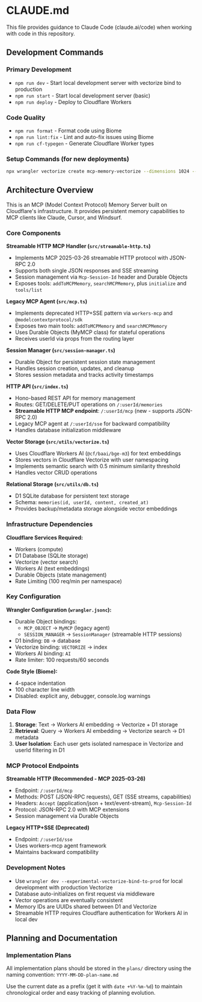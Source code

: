 # CLAUDE.md

This file provides guidance to Claude Code (claude.ai/code) when working with code in this repository.

## Development Commands

### Primary Development
- `npm run dev` - Start local development server with vectorize bind to production
- `npm run start` - Start local development server (basic)
- `npm run deploy` - Deploy to Cloudflare Workers

### Code Quality
- `npm run format` - Format code using Biome
- `npm run lint:fix` - Lint and auto-fix issues using Biome
- `npm run cf-typegen` - Generate Cloudflare Worker types

### Setup Commands (for new deployments)
```bash
npx wrangler vectorize create mcp-memory-vectorize --dimensions 1024 --metric cosine
```

## Architecture Overview

This is an MCP (Model Context Protocol) Memory Server built on Cloudflare's infrastructure. It provides persistent memory capabilities to MCP clients like Claude, Cursor, and Windsurf.

### Core Components

**Streamable HTTP MCP Handler (`src/streamable-http.ts`)**
- Implements MCP 2025-03-26 streamable HTTP protocol with JSON-RPC 2.0
- Supports both single JSON responses and SSE streaming
- Session management via `Mcp-Session-Id` header and Durable Objects
- Exposes tools: `addToMCPMemory`, `searchMCPMemory`, plus `initialize` and `tools/list`

**Legacy MCP Agent (`src/mcp.ts`)**
- Implements deprecated HTTP+SSE pattern via `workers-mcp` and `@modelcontextprotocol/sdk`
- Exposes two main tools: `addToMCPMemory` and `searchMCPMemory`
- Uses Durable Objects (MyMCP class) for stateful operations
- Receives userId via props from the routing layer

**Session Manager (`src/session-manager.ts`)**
- Durable Object for persistent session state management
- Handles session creation, updates, and cleanup
- Stores session metadata and tracks activity timestamps

**HTTP API (`src/index.ts`)**
- Hono-based REST API for memory management
- Routes: GET/DELETE/PUT operations on `/:userId/memories`
- **Streamable HTTP MCP endpoint**: `/:userId/mcp` (new - supports JSON-RPC 2.0)
- Legacy MCP agent at `/:userId/sse` for backward compatibility
- Handles database initialization middleware

**Vector Storage (`src/utils/vectorize.ts`)**
- Uses Cloudflare Workers AI (`@cf/baai/bge-m3`) for text embeddings
- Stores vectors in Cloudflare Vectorize with user namespacing
- Implements semantic search with 0.5 minimum similarity threshold
- Handles vector CRUD operations

**Relational Storage (`src/utils/db.ts`)**
- D1 SQLite database for persistent text storage
- Schema: `memories(id, userId, content, created_at)`
- Provides backup/metadata storage alongside vector embeddings

### Infrastructure Dependencies

**Cloudflare Services Required:**
- Workers (compute)
- D1 Database (SQLite storage)
- Vectorize (vector search)
- Workers AI (text embeddings)
- Durable Objects (state management)
- Rate Limiting (100 req/min per namespace)

### Key Configuration

**Wrangler Configuration (`wrangler.jsonc`):**
- Durable Object bindings: 
  - `MCP_OBJECT` → `MyMCP` (legacy agent)
  - `SESSION_MANAGER` → `SessionManager` (streamable HTTP sessions)
- D1 binding: `DB` → database
- Vectorize binding: `VECTORIZE` → index
- Workers AI binding: `AI`
- Rate limiter: 100 requests/60 seconds

**Code Style (Biome):**
- 4-space indentation
- 100 character line width
- Disabled: explicit any, debugger, console.log warnings

### Data Flow

1. **Storage**: Text → Workers AI embedding → Vectorize + D1 storage
2. **Retrieval**: Query → Workers AI embedding → Vectorize search → D1 metadata
3. **User Isolation**: Each user gets isolated namespace in Vectorize and userId filtering in D1

### MCP Protocol Endpoints

**Streamable HTTP (Recommended - MCP 2025-03-26)**
- Endpoint: `/:userId/mcp`
- Methods: POST (JSON-RPC requests), GET (SSE streams, capabilities)
- Headers: `Accept` (application/json + text/event-stream), `Mcp-Session-Id`
- Protocol: JSON-RPC 2.0 with MCP extensions
- Session management via Durable Objects

**Legacy HTTP+SSE (Deprecated)**
- Endpoint: `/:userId/sse` 
- Uses workers-mcp agent framework
- Maintains backward compatibility

### Development Notes

- Use `wrangler dev --experimental-vectorize-bind-to-prod` for local development with production Vectorize
- Database auto-initializes on first request via middleware
- Vector operations are eventually consistent
- Memory IDs are UUIDs shared between D1 and Vectorize
- Streamable HTTP requires Cloudflare authentication for Workers AI in local dev

## Planning and Documentation

### Implementation Plans
All implementation plans should be stored in the `plans/` directory using the naming convention:
`YYYY-MM-DD-plan-name.md`

Use the current date as a prefix (get it with `date +%Y-%m-%d`) to maintain chronological order and easy tracking of planning evolution.